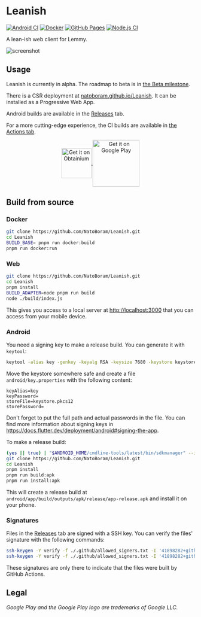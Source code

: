 # Leanish

[![Android CI](https://github.com/NatoBoram/Leanish/actions/workflows/android.yaml/badge.svg)](https://github.com/NatoBoram/Leanish/actions/workflows/android.yaml) [![Docker](https://github.com/NatoBoram/Leanish/actions/workflows/docker.yaml/badge.svg)](https://github.com/NatoBoram/Leanish/actions/workflows/docker.yaml) [![GitHub Pages](https://github.com/NatoBoram/Leanish/actions/workflows/github-pages.yaml/badge.svg)](https://github.com/NatoBoram/Leanish/actions/workflows/github-pages.yaml) [![Node.js CI](https://github.com/NatoBoram/Leanish/actions/workflows/node.js.yaml/badge.svg)](https://github.com/NatoBoram/Leanish/actions/workflows/node.js.yaml)

A lean-ish web client for Lemmy.

![screenshot](https://github.com/NatoBoram/Leanish/assets/10495562/20940830-92be-4a61-8f44-3a85efec0ac8)

## Usage

Leanish is currently in alpha. The roadmap to beta is in [the Beta milestone](https://github.com/NatoBoram/Leanish/milestone/1).

There is a CSR deployment at [natoboram.github.io/Leanish](https://natoboram.github.io/Leanish). It can be installed as a Progressive Web App.

Android builds are available in the [Releases](https://github.com/NatoBoram/Leanish/releases) tab.

For a more cutting-edge experience, the CI builds are available in [the Actions tab](https://github.com/NatoBoram/Leanish/actions/workflows/android.yaml).

<div style="text-align: center">
	<a href="https://github.com/ImranR98/Obtainium">
		<img
			align="center"
			alt="Get it on Obtainium"
			height="80"
			src="https://github.com/NatoBoram/Leanish/assets/10495562/928ae711-a01c-4496-97f2-50dc1740f370"
		/>
	</a>
	<a href="https://play.google.com/store/apps/details?id=com.natoboram.leanish">
		<img
			align="center"
			alt="Get it on Google Play"
			height="125"
			src="https://github.com/NatoBoram/Leanish/assets/10495562/946b1991-b08d-4051-91d0-eac31417ec94"
		/>
	</a>
</div>

## Build from source

### Docker

```sh
git clone https://github.com/NatoBoram/Leanish.git
cd Leanish
BUILD_BASE= pnpm run docker:build
pnpm run docker:run
```

### Web

```sh
git clone https://github.com/NatoBoram/Leanish.git
cd Leanish
pnpm install
BUILD_ADAPTER=node pnpm run build
node ./build/index.js
```

This gives you access to a local server at <http://localhost:3000> that you can access from your mobile device.

### Android

You need a signing key to make a release build. You can generate it with `keytool`:

```sh
keytool -alias key -genkey -keyalg RSA -keysize 7680 -keystore keystore.pkcs12 -v -validity 36525
```

Move the keystore somewhere safe and create a file `android/key.properties` with the following content:

```properties
keyAlias=key
keyPassword=
storeFile=keystore.pkcs12
storePassword=
```

Don't forget to put the full path and actual passwords in the file. You can find more information about signing keys in <https://docs.flutter.dev/deployment/android#signing-the-app>.

To make a release build:

```sh
(yes || true) | "$ANDROID_HOME/cmdline-tools/latest/bin/sdkmanager" --install "build-tools;33.0.2" "platforms;android-33"
git clone https://github.com/NatoBoram/Leanish.git
cd Leanish
pnpm install
pnpm run build:apk
pnpm run install:apk
```

This will create a release build at `android/app/build/outputs/apk/release/app-release.apk` and install it on your phone.

### Signatures

Files in the [Releases](https://github.com/NatoBoram/Leanish/releases) tab are signed with a SSH key. You can verify the files' signature with the following commands:

```sh
ssh-keygen -Y verify -f ./.github/allowed_signers.txt -I '41898282+github-actions[bot]@users.noreply.github.com' -n file -s app-release.apk.sig < app-release.apk
ssh-keygen -Y verify -f ./.github/allowed_signers.txt -I '41898282+github-actions[bot]@users.noreply.github.com' -n file -s natoboram-leanish-*.tgz.sig < natoboram-leanish-*.tgz
```

These signatures are only there to indicate that the files were built by GitHub Actions.

## Legal

_Google Play and the Google Play logo are trademarks of Google LLC._
